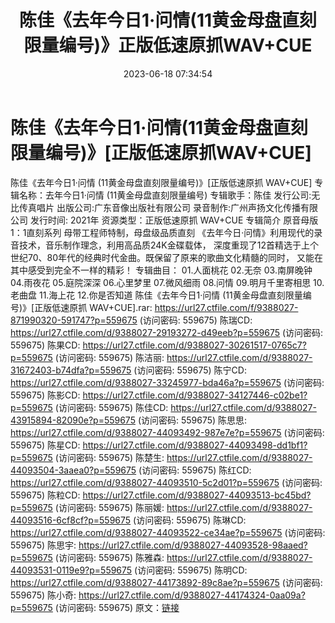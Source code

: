 ﻿---
title: 陈佳《去年今日1·问情(11黄金母盘直刻限量编号)》正版低速原抓WAV+CUE
date: 2023-06-18 07:34:54
categories: WAV车载音乐、镜像
tags: 华语中文
---
# 陈佳《去年今日1·问情(11黄金母盘直刻限量编号)》[正版低速原抓WAV+CUE]

陈佳《去年今日1·问情 (11黄金母盘直刻限量编号)》[正版低速原抓
WAV+CUE]
专辑名称：去年今日1·问情 (11黄金母盘直刻限量编号)
专辑歌手：陈佳
发行公司:无比传真唱片
出版公司:广东音像出版社有限公司
录音制作:广州声扬文化传播有限公司
发行时间: 2021年
资源类型：正版低速原抓 WAV+CUE
专辑简介
原音母版1：1直刻系列
母带工程师特制，母盘级品质直刻
《去年今日·问情》利用现代的录音技术，音乐制作理念，利用高品质24K金碟载体，
深度重现了12首精选于上个世纪70、80年代的经典时代金曲。既保留了原来的歌曲文化精髓的同时，
又能在其中感受到完全不一样的精彩！
专辑曲目：
01.人面桃花
02.无奈
03.南屏晚钟
04.雨夜花
05.庭院深深
06.心里梦里
07.微风细雨
08.问情
09.明月千里寄相思
10.老曲盘
11.海上花
12.你是否知道
陈佳《去年今日1·问情 (11黄金母盘直刻限量编号)》[正版低速原抓 WAV+CUE].rar: https://url27.ctfile.com/f/9388027-871990320-591747?p=559675
(访问密码: 559675)
陈瑞CD: https://url27.ctfile.com/d/9388027-29193272-d49eeb?p=559675
(访问密码: 559675)
陈果CD: https://url27.ctfile.com/d/9388027-30261517-0765c7?p=559675
(访问密码: 559675)
陈洁丽: https://url27.ctfile.com/d/9388027-31672403-b74dfa?p=559675
(访问密码: 559675)
陈宁CD: https://url27.ctfile.com/d/9388027-33245977-bda46a?p=559675
(访问密码: 559675)
陈影CD: https://url27.ctfile.com/d/9388027-34127446-c02be1?p=559675
(访问密码: 559675)
陈佳CD: https://url27.ctfile.com/d/9388027-43915894-82090e?p=559675
(访问密码: 559675)
陈思思: https://url27.ctfile.com/d/9388027-44093492-987e7e?p=559675
(访问密码: 559675)
陈星CD: https://url27.ctfile.com/d/9388027-44093498-dd1bf1?p=559675
(访问密码: 559675)
陈楚生: https://url27.ctfile.com/d/9388027-44093504-3aaea0?p=559675
(访问密码: 559675)
陈红CD: https://url27.ctfile.com/d/9388027-44093510-5c2d01?p=559675
(访问密码: 559675)
陈粒CD: https://url27.ctfile.com/d/9388027-44093513-bc45bd?p=559675
(访问密码: 559675)
陈丽媛: https://url27.ctfile.com/d/9388027-44093516-6cf8cf?p=559675
(访问密码: 559675)
陈琳CD: https://url27.ctfile.com/d/9388027-44093522-ce34ae?p=559675
(访问密码: 559675)
陈思宇: https://url27.ctfile.com/d/9388027-44093528-98aaed?p=559675
(访问密码: 559675)
陈雅森: https://url27.ctfile.com/d/9388027-44093531-0119e9?p=559675
(访问密码: 559675)
陈明CD: https://url27.ctfile.com/d/9388027-44173892-89c8ae?p=559675
(访问密码: 559675)
陈小奇: https://url27.ctfile.com/d/9388027-44174324-0aa09a?p=559675
(访问密码: 559675)
原文：[链接](https://blog.sina.com.cn/s/blog_1647c7e76010312e3.html)